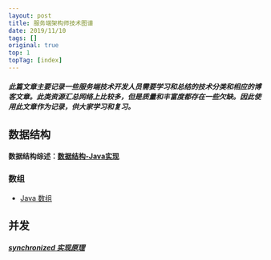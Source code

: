 ```yaml
---
layout: post
title: 服务端架构师技术图谱
date: 2019/11/10
tags: []
original: true
top: 1
topTag: [index]
---
```


##### 此篇文章主要记录一些服务端技术开发人员需要学习和总结的技术分类和相应的博客文章。此类资源汇总网络上比较多，但是质量和丰富度都存在一些欠缺。因此使用此文章作为记录，供大家学习和复习。
<!--more-->
 
## 数据结构
#### 数据结构综述：[数据结构-Java实现](https://winx402.github.io/note/jdk/javaDataStructure/)
### 数组
* [Java 数组](https://www.jianshu.com/p/64cb20669470)

## 并发
##### [synchronized 实现原理](https://www.jianshu.com/p/e7412dcb6698)